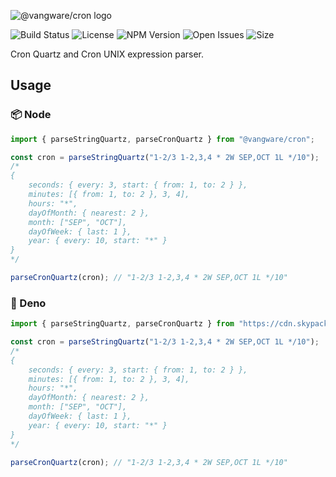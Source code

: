 ![@vangware/cron logo](https://i.imgur.com/ZxqT2Wh.png)

![Build Status](https://img.shields.io/travis/vangware/cron.svg?style=for-the-badge&labelColor=666&color=2b7&link=https://travis-ci.org/github/vangware/cron)
![License](https://img.shields.io/npm/l/@vangware/cron.svg?style=for-the-badge&labelColor=666&color=2b7&link=https://github.com/vangware/cron/blob/master/LICENSE)
![NPM Version](https://img.shields.io/npm/v/@vangware/cron.svg?style=for-the-badge&labelColor=666&color=2b7&link=https://npm.im/@vangware/cron)
![Open Issues](https://img.shields.io/github/issues/vangware/cron.svg?style=for-the-badge&labelColor=666&color=2b7&link=https://github.com/vangware/cron/issues)
![Size](https://img.shields.io/bundlephobia/minzip/@vangware/cron.svg?style=for-the-badge&labelColor=666&color=2b7&label=size&link=https://bundlephobia.com/result?p=@vangware/cron)

Cron Quartz and Cron UNIX expression parser.

## Usage

### 📦 Node

```typescript
import { parseStringQuartz, parseCronQuartz } from "@vangware/cron";

const cron = parseStringQuartz("1-2/3 1-2,3,4 * 2W SEP,OCT 1L */10");
/*
{
	seconds: { every: 3, start: { from: 1, to: 2 } },
	minutes: [{ from: 1, to: 2 }, 3, 4],
	hours: "*",
	dayOfMonth: { nearest: 2 },
	month: ["SEP", "OCT"],
	dayOfWeek: { last: 1 },
	year: { every: 10, start: "*" }
}
*/

parseCronQuartz(cron); // "1-2/3 1-2,3,4 * 2W SEP,OCT 1L */10"
```

### 🦕 Deno

```typescript
import { parseStringQuartz, parseCronQuartz } from "https://cdn.skypack.dev/@vangware/cron";

const cron = parseStringQuartz("1-2/3 1-2,3,4 * 2W SEP,OCT 1L */10");
/*
{
	seconds: { every: 3, start: { from: 1, to: 2 } },
	minutes: [{ from: 1, to: 2 }, 3, 4],
	hours: "*",
	dayOfMonth: { nearest: 2 },
	month: ["SEP", "OCT"],
	dayOfWeek: { last: 1 },
	year: { every: 10, start: "*" }
}
*/

parseCronQuartz(cron); // "1-2/3 1-2,3,4 * 2W SEP,OCT 1L */10"
```
